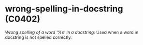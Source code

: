 # wrong-spelling-in-docstring (C0402)

*Wrong spelling of a word '%s' in a docstring:* Used when a word in
docstring is not spelled correctly.
